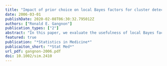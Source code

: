 ```yaml
---
title: "Impact of prior choice on local Bayes factors for cluster detection"
date: 2006-03-01
publishDate: 2020-02-08T06:30:32.795012Z
authors: ["Ronald E. Gangnon"]
publication_types: ["2"]
abstract: "In this paper, we evaluate the usefulness of local Bayes factors as a tool for spatial cluster detection. In particular, we consider whether local Bayes factors from models with a fixed, but overly large number of clusters can consistently identify the evidence for clustering for a variety of prior specifications for the cluster locations. We also investigate the robustness of the local Bayes factor to the number of clusters included in the model. We explore the impacts of prior choice for cluster location and the number of clusters on posterior inference for disease rates. We conduct the comparison by analysing data on 1990 breast cancer incidence in Wisconsin."
featured: true
publication: "*Statistics in Medicine*"
publicaiton_short: "*Stat Med*"
url_pdf: gangnon-2006.pdf
doi: 10.1002/sim.2410
---
```


